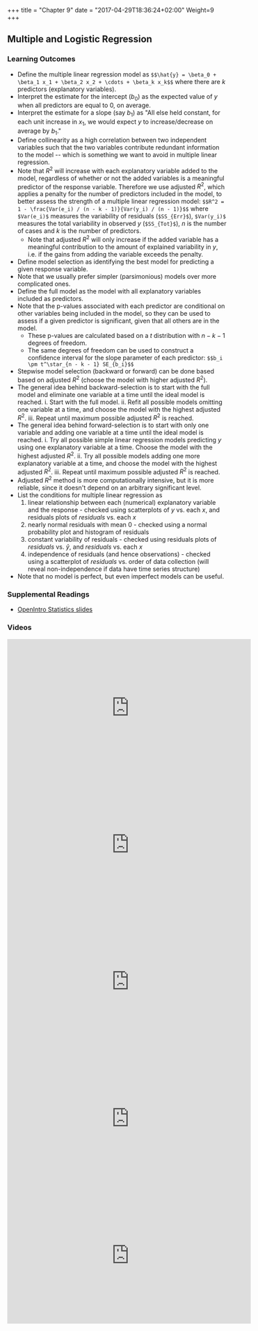 +++
title = "Chapter 9"
date = "2017-04-29T18:36:24+02:00"
Weight=9
+++

<!-- 
See issue with underscores in MathJax equations here: https://gohugo.io/content-management/formats/#issues-with-markdown
The solution, put backticks (`) around the LaTeX equation
-->

<script type="text/x-mathjax-config">
MathJax.Hub.Config({
  tex2jax: {
    inlineMath: [['$','$'], ['\\(','\\)']],
    displayMath: [['$$','$$'], ['\[','\]']],
    processEscapes: true,
    processEnvironments: true,
    skipTags: ['script', 'noscript', 'style', 'textarea', 'pre'],
    TeX: { equationNumbers: { autoNumber: "AMS" },
         extensions: ["AMSmath.js", "AMSsymbols.js"] }
  }
});
</script>

<script type="text/javascript" async src="https://cdnjs.cloudflare.com/ajax/libs/mathjax/2.7.1/MathJax.js?config=TeX-MML-AM_CHTML">
</script>

## Multiple and Logistic Regression


### Learning Outcomes

* Define the multiple linear regression model as
`$$\hat{y} = \beta_0 + \beta_1 x_1 + \beta_2 x_2 + \cdots + \beta_k x_k$$`
where there are $k$ predictors (explanatory variables).
* Interpret the estimate for the intercept ($b_0$) as the expected value of $y$ when all predictors are equal to 0, on average.
* Interpret the estimate for a slope (say $b_1$) as "All else held constant, for each unit increase in $x_1$, we would expect $y$ to increase/decrease on average by $b_1$."
* Define collinearity as a high correlation between two independent variables such that the two variables contribute redundant information to the model -- which is something we want to avoid in multiple linear regression.
* Note that $R^2$ will increase with each explanatory variable added to the model, regardless of whether or not the added variables is a meaningful predictor of the response variable. Therefore we use adjusted $R^2$, which applies a penalty for the number of predictors included in the model, to better assess the strength of a multiple linear regression model:
`$$R^2 = 1 - \frac{Var(e_i) / (n - k - 1)}{Var(y_i) / (n - 1)}$$`
where `$Var(e_i)$` measures the variability of residuals (`$SS_{Err}$`), `$Var(y_i)$` measures the total variability in observed $y$ (`$SS_{Tot}$`), $n$ is the number of cases and $k$ is the number of predictors.
    * Note that adjusted $R^2$ will only increase if the added variable has a meaningful contribution to the amount of explained variability in $y$, i.e. if the gains from adding the variable exceeds the penalty.
* Define model selection as identifying the best model for predicting a given response variable. 
* Note that we usually prefer simpler (parsimonious) models over more complicated ones.
* Define the full model as the model with all explanatory variables included as predictors.
* Note that the p-values associated with each predictor are conditional on other variables being included in the model, so they can be used to assess if a given predictor is significant, given that all others are in the model.
    * These p-values are calculated based on a $t$ distribution with $n - k - 1$ degrees of freedom.
    * The same degrees of freedom can be used to construct a confidence interval for the slope parameter of each predictor:
`$$b_i \pm t^\star_{n - k - 1} SE_{b_i}$$`
* Stepwise model selection (backward or forward) can be done based based on adjusted $R^2$ (choose the model with higher adjusted $R^2$).
* The general idea behind backward-selection is to start with the full model and eliminate one variable at a time until the ideal model is reached.
	i. Start with the full model.
	ii. Refit all possible models omitting one variable at a time, and choose the model with the highest adjusted $R^2$.
	iii. Repeat until maximum possible adjusted $R^2$ is reached.
* The general idea behind forward-selection is to start with only one variable and adding one variable at a time until the ideal model is reached.
	i. Try all possible simple linear regression models predicting $y$ using one explanatory variable at a time. Choose the model with the highest adjusted $R^2$.
	ii. Try all possible models adding one more explanatory variable at a time, and choose the model with the highest adjusted $R^2$.
	iii. Repeat until maximum possible adjusted $R^2$ is reached.
* Adjusted $R^2$ method is more computationally intensive, but it is more reliable, since it doesn't depend on an arbitrary significant level.
* List the conditions for multiple linear regression as
	1. linear relationship between each (numerical) explanatory variable and the response - checked using scatterplots of $y$ vs. each $x$, and residuals plots of $residuals$ vs. each $x$
	2. nearly normal residuals with mean 0 - checked using a normal probability plot and histogram of residuals
	3. constant variability of residuals - checked using residuals plots of $residuals$ vs. $\hat{y}$, and $residuals$ vs. each $x$
	4. independence of residuals (and hence observations) - checked using a scatterplot of $residuals$ vs. order of data collection (will reveal non-independence if data have time series structure)
* Note that no model is perfect, but even imperfect models can be useful.


### Supplemental Readings

* [OpenIntro Statistics slides](https://github.com/jbryer/DATA606Fall2019/blob/master/Slides/OpenIntro/chp9.pdf)

### Videos

<iframe width="560" height="315" src="https://www.youtube.com/embed/sQpAuyfEYZg" frameborder="0" allow="accelerometer; autoplay; encrypted-media; gyroscope; picture-in-picture" allowfullscreen></iframe>

<iframe width="560" height="315" src="https://www.youtube.com/embed/VB1qSwoF-l0" frameborder="0" allow="accelerometer; autoplay; encrypted-media; gyroscope; picture-in-picture" allowfullscreen></iframe>

<iframe width="560" height="315" src="https://www.youtube.com/embed/3KSUeYMKt5A" frameborder="0" allow="accelerometer; autoplay; encrypted-media; gyroscope; picture-in-picture" allowfullscreen></iframe>

<iframe width="560" height="315" src="https://www.youtube.com/embed/uYC2eLVSpI8" frameborder="0" allow="accelerometer; autoplay; encrypted-media; gyroscope; picture-in-picture" allowfullscreen></iframe>

<iframe width="560" height="315" src="https://www.youtube.com/embed/WflqTUOvdik" frameborder="0" allow="accelerometer; autoplay; encrypted-media; gyroscope; picture-in-picture" allowfullscreen></iframe>

